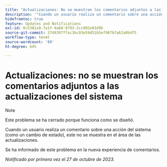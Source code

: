 ```yaml
---
title: "Actualizaciones: No se muestran los comentarios adjuntos a las actualizaciones del sistema"
description: '"Cuando un usuario realiza un comentario sobre una acción del sistema (como un cambio de estado), ese comentario no se muestra en el área de Actualizaciones. '''
hidefromtoc: true
feature: Updates and Notifications
exl-id: 0c5381a9-7a1f-4a60-9793-2cc902e83d9b
source-git-commit: 3748397ffac3bc93e59d51b5ef967bfa62a8b4f5
workflow-type: tm+mt
source-wordcount: '89'
ht-degree: 64%

---
```


# Actualizaciones: no se muestran los comentarios adjuntos a las actualizaciones del sistema

<!--
>[!NOTE]
>
>This issue has been closed because it is working as designed.
-->

>[!NOTE]
>
>Este problema se ha cerrado porque funciona como se diseñó.

Cuando un usuario realiza un comentario sobre una acción del sistema (como un cambio de estado), este no se muestra en el área de las actualizaciones.

Se ha informado de este problema en la nueva experiencia de comentarios.

_Notificado por primera vez el 27 de octubre de 2023._